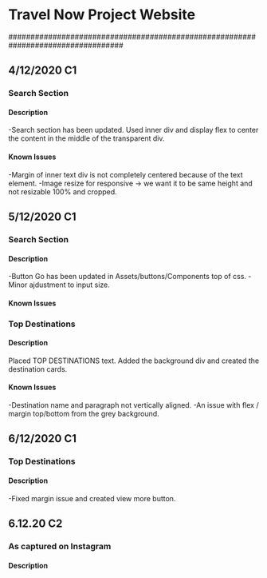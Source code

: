 # Travel Now Project Website
##################################################################################

## 4/12/2020 C1

### Search Section 
#### Description 
-Search section has been updated. Used inner div and display flex to center the content in the middle
of the transparent div.
#### Known Issues
-Margin of inner text div is not completely centered because of the text element.
-Image resize for responsive -> we want it to be same height and not resizable 100% and cropped.


## 5/12/2020 C1

### Search Section 
#### Description
-Button Go has been updated in Assets/buttons/Components top of css.
-Minor ajdustment to input size.
#### Known Issues

### Top Destinations 
#### Description
Placed TOP DESTINATIONS text. Added the background div and created the destination cards.
#### Known Issues
-Destination name and paragraph not vertically aligned.
-An issue with flex / margin top/bottom from the grey background.

## 6/12/2020 C1

### Top Destinations 
#### Description
-Fixed margin issue and created view more button.

## 6.12.20 C2

### As captured on Instagram
#### Description






